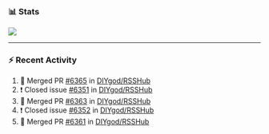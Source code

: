 ### :bar_chart: Stats

<a href="#">
  <img align="center" src="https://github-readme-stats.vercel.app/api?username=henryqw&count_private=true&show_icons=true" />
</a>
<!-- <a href="#">
  <img align="center" src="https://github-readme-stats-git-master.henryqw.vercel.app/api/top-langs/?username=HenryQW&layout=compact" />
</a> -->

---

### :zap: Recent Activity

<!--START_SECTION:activity-->

1. 🎉 Merged PR [#6365](https://github.com/DIYgod/RSSHub/pull/6365) in [DIYgod/RSSHub](https://github.com/DIYgod/RSSHub)
2. ❗️ Closed issue [#6351](https://github.com/DIYgod/RSSHub/issues/6351) in [DIYgod/RSSHub](https://github.com/DIYgod/RSSHub)
3. 🎉 Merged PR [#6363](https://github.com/DIYgod/RSSHub/pull/6363) in [DIYgod/RSSHub](https://github.com/DIYgod/RSSHub)
4. ❗️ Closed issue [#6352](https://github.com/DIYgod/RSSHub/issues/6352) in [DIYgod/RSSHub](https://github.com/DIYgod/RSSHub)
5. 🎉 Merged PR [#6361](https://github.com/DIYgod/RSSHub/pull/6361) in [DIYgod/RSSHub](https://github.com/DIYgod/RSSHub)
<!--END_SECTION:activity-->
